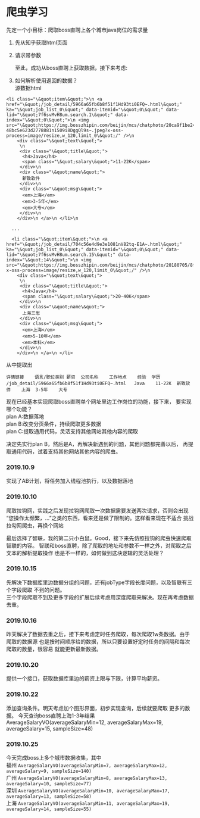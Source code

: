# 爬虫学习  
先定一个小目标：爬取boss直聘上各个城市java岗位的需求量

1. 先从知乎获取html页面

2. 请求带参数

    至此，成功从boss直聘上获取数据，接下来考虑:  

3. 如何解析使用返回的数据？  
源数据html
```$xslt
<li class="\&quot;item\&quot;">\n <a href="\&quot;/job_detail/5966a65fb6b8f51f1Hd93ti0EFQ~.html\&quot;" ka="\&quot;job_list_0\&quot;" data-itemid="\&quot;0\&quot;" data-lid="\&quot;7f6svMvH8um.search.1\&quot;" data-index="\&quot;0\&quot;">\n <img src="\&quot;https://img.bosszhipin.com/beijin/mcs/chatphoto/20ca9f1be24a4cd2e6f1c6e9e47b9b0f-48bc5e623d2778881n1509i8DggQl9s~.jpeg?x-oss-process=image/resize,w_120,limit_0\&quot;/" />\n 
    <div class="\&quot;text\&quot;">
     \n 
     <div class="\&quot;title\&quot;">
      <h4>Java</h4>
      <span class="\&quot;salary\&quot;">11-22K</span>
     </div>\n 
     <div class="\&quot;name\&quot;">
      新致软件
     </div>\n 
     <div class="\&quot;msg\&quot;">
      <em>上海</em>
      <em>3-5年</em>
      <em>大专</em>
     </div>\n 
    </div>\n </a>\n </li>\n 
  
  ...
  
  <li class="\&quot;item\&quot;">\n <a href="\&quot;/job_detail/704c56e4d9e3e1081nV82tq-E1A~.html\&quot;" ka="\&quot;job_list_0\&quot;" data-itemid="\&quot;0\&quot;" data-lid="\&quot;7f6svMvH8um.search.15\&quot;" data-index="\&quot;14\&quot;">\n <img src="\&quot;https://img.bosszhipin.com/beijin/mcs/chatphoto/20180705/8f3d9504aeb0ba094ccfb059b6c31ccc0e9cd96778a5b4dc3010728100164f4a_s.jpg?x-oss-process=image/resize,w_120,limit_0\&quot;/" />\n 
    <div class="\&quot;text\&quot;">
     \n 
     <div class="\&quot;title\&quot;">
      <h4>Java</h4>
      <span class="\&quot;salary\&quot;">20-40K</span>
     </div>\n 
     <div class="\&quot;name\&quot;">
      上海三思
     </div>\n 
     <div class="\&quot;msg\&quot;">
      <em>上海</em>
      <em>5-10年</em>
      <em>本科</em>
     </div>\n 
    </div>\n </a>\n </li>
```
 从中提取出
 ```$xslt
详情链接	语言/职位类别	薪资	公司名称	工作地点	经验	学历
/job_detail/5966a65fb6b8f51f1Hd93ti0EFQ~.html	Java	11-22K	新致软件	上海	3-5年	大专
```

现在已经基本实现爬取boss直聘单个网址里边工作岗位的功能，接下来，
要实现哪个功能？  
plan A:数据落地  
plan B:改变分页条件，持续爬取更多数据  
plan C:提取通用代码，灵活支持其他网站其他内容的爬取

决定先实行plan B，然后是A，再解决新遇到的问题，其他问题都完善以后，
再提取通用代码，试着支持其他网站其他内容的爬虫。

### 2019.10.9  
实现了AB计划，将任务加入线程池执行，以及数据落地

### 2019.10.10  
爬取拉钩网，实践之后发现拉钩网爬取一次数据需要发送两次请求，否则会出现
“您操作太频繁，...”之类的东西，看来还是做了限制的。这样看来现在不适合
挑战拉勾网爬虫，再换个网站

最后选择了智联，我的第二只小白鼠。Good，接下来先仿照拉钩的爬虫快速爬取智联的内容。
智联和boss直聘，除了爬取的地址和参数不一样之外，对爬取之后文本的解析提取操作
也是不一样的，如何做到这块逻辑的灵活处理？

### 2019.10.15
先解决下数据库里边数据分组的问题，还有jobType字段长度问题，以及智联有三个字段爬取
不到的问题。  
三个字段爬取不到及更多字段的扩展后续考虑用深度爬取来解决。现在再考虑数据去重。

### 2019.10.16  
昨天解决了数据去重之后，接下来考虑定时任务爬取，每次爬取1w条数据。由于爬取的数据源
也是按时间顺序给的数据，所以只要设置好定时任务的间隔和每次爬取的数量，很容易
就能更新最新数据。

### 2019.10.20
提供一个接口，获取数据库里边的薪资上限与下限，计算平均薪资。

### 2019.10.22
添加查询条件。明天考虑加个图形界面，初步实现查询，后续就要爬取
更多的数据。
今天查询boss直聘上海1-3年结果AverageSalaryVO(averageSalaryMin=12, averageSalaryMax=19, averageSalary=15, sampleSize=48)

### 2019.10.25
今天完成boss上多个城市数据收集，其中  
福州
`AverageSalaryVO(averageSalaryMin=7, averageSalaryMax=12, averageSalary=9, sampleSize=140)`  
广州
`AverageSalaryVO(averageSalaryMin=8, averageSalaryMax=13, averageSalary=10, sampleSize=77)`  
深圳
`AverageSalaryVO(averageSalaryMin=10, averageSalaryMax=17, averageSalary=13, sampleSize=58)`  
上海
`AverageSalaryVO(averageSalaryMin=11, averageSalaryMax=19, averageSalary=14, sampleSize=55)`  